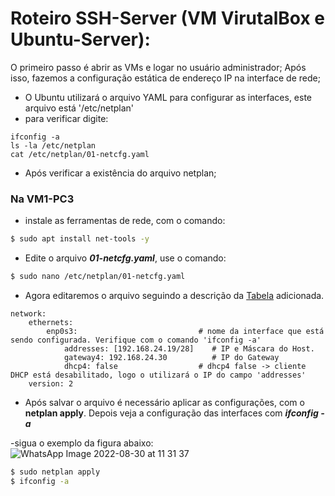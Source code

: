 # Roteiro SSH-Server (VM VirutalBox e Ubuntu-Server):


O primeiro passo é abrir as VMs e logar no usuário administrador;
Após isso, fazemos a configuração estática de endereço IP na interface de rede;

- O Ubuntu utilizará o arquivo YAML para configurar as interfaces, este arquivo está '/etc/netplan'
- para verificar digite:
```shell
ifconfig -a
ls -la /etc/netplan
cat /etc/netplan/01-netcfg.yaml
```
- Após verificar a existência do arquivo netplan;

### Na VM1-PC3

- instale as ferramentas de rede, com o comando:

```bash
$ sudo apt install net-tools -y
```
*  Edite o arquivo  ***01-netcfg.yaml***, use o comando:

```bash
$ sudo nano /etc/netplan/01-netcfg.yaml
```
*  Agora editaremos o arquivo seguindo a descrição da [Tabela](https://github.com/laurargs/RedeApolo/blob/main/Tabela.md) adicionada.
```
network:
    ethernets:
        enp0s3:                           # nome da interface que está sendo configurada. Verifique com o comando 'ifconfig -a'
            addresses: [192.168.24.19/28]    # IP e Máscara do Host.
            gateway4: 192.168.24.30          # IP do Gateway
            dhcp4: false                  # dhcp4 false -> cliente DHCP está desabilitado, logo o utilizará o IP do campo 'addresses'
    version: 2
```
*  Após salvar o arquivo é necessário aplicar as configurações, com o **netplan apply**. Depois veja a configuração das interfaces com ***ifconfig -a***

-sigua o exemplo da figura abaixo:
![WhatsApp Image 2022-08-30 at 11 31 37](https://user-images.githubusercontent.com/97605797/187464670-d5f5ce22-6119-4872-818a-ad84e5dc0390.jpeg)


```bash
$ sudo netplan apply
$ ifconfig -a
```

